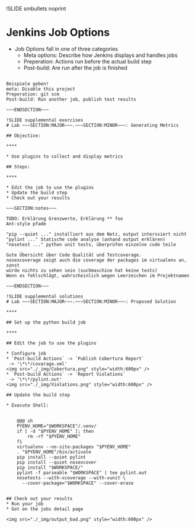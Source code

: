 !SLIDE smbullets noprint
# Jenkins Job Options
* Job Options fall in one of three categories
  - Meta options: Describe how Jenkins displays and handles jobs
  - Preperation: Actions run before the actual build step
  - Post-build: Are run after the job is finished

~~~SECTION:notes~~~

Beispiele geben!
meta: Disable this project
Preperation: git scm
Post-build: Run another job, publish test results

~~~ENDSECTION~~~

!SLIDE supplemental exercises
# Lab ~~~SECTION:MAJOR~~~.~~~SECTION:MINOR~~~: Generating Metrics

## Objective:

****

* Use plugins to collect and display metrics

## Steps:

****

* Edit the job to use the plugins
* Update the build step
* Check out your results

~~~SECTION:notes~~~

TODO: Erklärung Grenzwerte, Erklärung ** foo
Ant-style pfade 

"pip --quiet ..." installiert aus dem Netz, output interssiert nicht
"pylint ..." Statische code analyse (anhand output erklären)
"nosetest ..." python unit tests, überprüfen einzelne code teile

Gute Übersicht über Code Qualität und Testcoverage.  
nosexcoverage zeigt auch die coverage der packages im virtualenv an, sonst
würde nichts zu sehen sein (suchmaschine hat keine tests)
Wenn es fehlschlägt, wahrscheinlich wegen Leerzeichen im Projektnamen

~~~ENDSECTION~~~

!SLIDE supplemental solutions
# Lab ~~~SECTION:MAJOR~~~.~~~SECTION:MINOR~~~: Proposed Solution

****

## Set up the python build job

****

## Edit the job to use the plugins

* Configure job
* `Post-build Actions` -> `Publish Cobertura Report`  
 -> '\*\*/covarage.xml'  
<img src="./_img/Cobertura.png" style="width:600px" />
* `Post-build Actions` -> `Report Violations`  
 -> '\*\*/pylint.out'  
<img src="./_img/Violations.png" style="width:600px" />

## Update the build step

* Execute Shell:


    @@@ sh
    PYENV_HOME="$WORKSPACE"/.venv/    
    if [ -d "$PYENV_HOME" ]; then
        rm -rf "$PYENV_HOME"
    fi  
    virtualenv --no-site-packages "$PYENV_HOME"
    . "$PYENV_HOME"/bin/activate
    pip install --quiet pylint
    pip install --quiet nosexcover
    pip install "$WORKSPACE/"
    pylint -f parseable "$WORKSPACE" | tee pylint.out
    nosetests --with-xcoverage --with-xunit \
      --cover-package="$WORKSPACE" --cover-erase


## Check out your results
* Run your job
* Got on the jobs detail page

<img src="./_img/output_bad.png" style="width:600px" />
